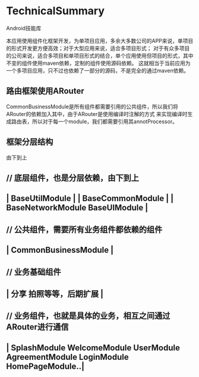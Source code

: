 # TechnicalSummary
Android技能库

本应用使用组件化框架开发，为单项目应用，多余大多数公司的APP来说，单项目的形式开发更方便高效；对于大型应用来说，适合多项目形式；
对于有众多项目的公司来说，适合多项目和单项目形式的结合，单个应用使用但项目的形式，其中不变的组件使用maven依赖，定制的组件使用源码依赖。
这就相当于当前应用为一个多项目应用，只不过也依赖了一部分的源码，不是完全的通过maven依赖。

## 路由框架使用ARouter
CommonBusinessModule是所有组件都需要引用的公共组件，所以我们将ARouter的依赖加入其中，由于ARouter是使用编译时注解的方式
来实现编译时生成路由表，所以对于每一个module，我们都需要引用其annotProcessor。

## 框架分层结构

由下到上

// 底层组件，也是分层依赖，由下到上
-----------------------------------------------------------------------
|    BaseUtilModule                                                    |
|    BaseCommonModule                                                  |
|    BaseNetworkModule BaseUIModule                                    | 
------------------------------------------------------------------------

// 公共组件，需要所有业务组件都依赖的组件
-----------------------------------------------------------------------
|    CommonBusinessModule                                              |
------------------------------------------------------------------------

// 业务基础组件
-----------------------------------------------------------------------
|    分享 拍照等等，后期扩展                                               |
-----------------------------------------------------------------------

// 业务组件，也就是具体的业务，相互之间通过ARouter进行通信
---------------------------------------------------------------------------------------
|   SplashModule WelcomeModule UserModule AgreementModule LoginModule HomePageModule..|
---------------------------------------------------------------------------------------

